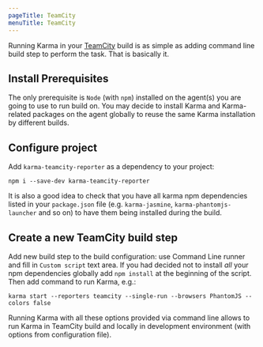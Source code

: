 ```yaml
---
pageTitle: TeamCity
menuTitle: TeamCity
---
```


Running Karma in your [TeamCity] build is as simple as adding command line build
step to perform the task. That is basically it.

## Install Prerequisites
The only prerequisite is `Node` (with `npm`) installed on the agent(s) you are going to use to
run build on.
You may decide to install Karma and Karma-related packages on the agent globally to reuse the same
Karma installation by different builds.

## Configure project
Add `karma-teamcity-reporter` as a dependency to your project:

    npm i --save-dev karma-teamcity-reporter

It is also a good idea to check that you have all karma npm dependencies listed in your
`package.json` file (e.g. `karma-jasmine`, `karma-phantomjs-launcher` and so on) to have them
being installed during the build.

## Create a new TeamCity build step
Add new build step to the build configuration: use Command Line runner and fill in `Custom
script` text area. If you had decided not to install *all* your npm dependencies globally
add `npm install` at the beginning of the script. Then add command to run Karma, e.g.:

    karma start --reporters teamcity --single-run --browsers PhantomJS --colors false

Running Karma with all these options provided via command line allows to run Karma in
TeamCity build and locally in development environment (with options from configuration
file).

[TeamCity]: https://www.jetbrains.com/teamcity/
